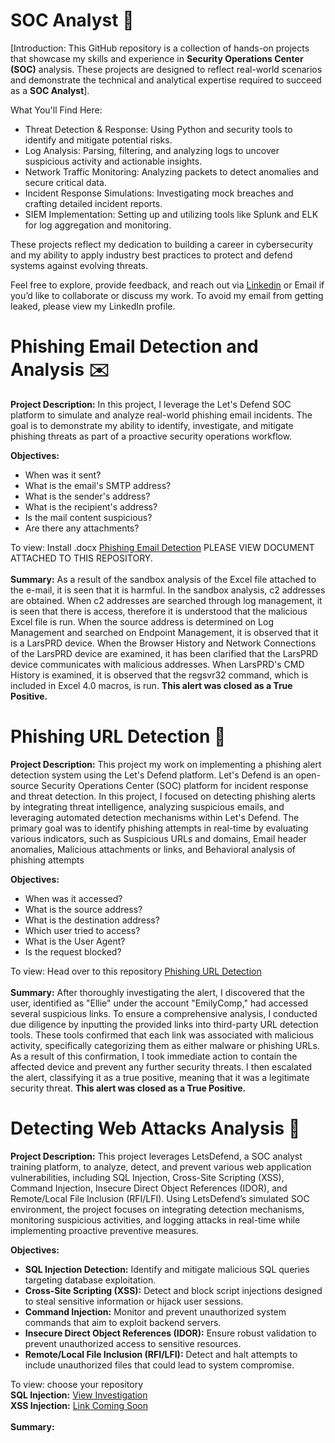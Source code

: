 # SOC Analyst 🔎

[Introduction: This GitHub repository is a collection of hands-on projects that showcase my skills and experience in <b>Security Operations Center (SOC)</b> analysis. These projects are designed to reflect real-world scenarios and demonstrate the technical and analytical expertise required to succeed as a <b>SOC Analyst</b>].

What You'll Find Here:
<div>
  <ul>
    <li>Threat Detection & Response: Using Python and security tools to identify and mitigate potential risks.</li>
    <li>Log Analysis: Parsing, filtering, and analyzing logs to uncover suspicious activity and actionable insights.</li>
    <li>Network Traffic Monitoring: Analyzing packets to detect anomalies and secure critical data.</li>
    <li>Incident Response Simulations: Investigating mock breaches and crafting detailed incident reports.</li>
    <li>SIEM Implementation: Setting up and utilizing tools like Splunk and ELK for log aggregation and monitoring.</li>
    </ul>
</div>

These projects reflect my dedication to building a career in cybersecurity and my ability to apply industry best practices to protect and defend systems against evolving threats.

Feel free to explore, provide feedback, and reach out via <a href="https://www.linkedin.com/in/bradley-vilsaint-414329267/">Linkedin</a> or Email if you’d like to collaborate or discuss my work. To avoid my email from getting leaked, please view my LinkedIn profile.
<br>
# Phishing Email Detection and Analysis ✉️
<b>Project Description:</b>
In this project, I leverage the Let's Defend SOC platform to simulate and analyze real-world phishing email incidents. The goal is to demonstrate my ability to identify, investigate, and mitigate phishing threats as part of a proactive security operations workflow.
<div>
  <b>Objectives:</b>
  <ul>
      <li>When was it sent?</li>
      <li>What is the email's SMTP address?</li>
      <li>What is the sender's address?</li>
      <li>What is the recipient's address?</li>
      <li>Is the mail content suspicious?</li> 
      <li>Are there any attachments?</li> 
  </ul>
  To view: Install .docx <b></b><a href="">Phishing Email Detection</a></b> PLEASE VIEW DOCUMENT ATTACHED TO THIS REPOSITORY. 
</div>
<br>
<b>Summary:</b> 
As a result of the sandbox analysis of the Excel file attached to the e-mail, it is seen that it is harmful. In the sandbox analysis, c2 addresses are obtained. When c2 addresses are searched through log management, it is seen that there is access, therefore it is understood that the malicious Excel file is run. When the source address is determined on Log Management and searched on Endpoint Management, it is observed that it is a LarsPRD device. When the Browser History and Network Connections of the LarsPRD device are examined, it has been clarified that the LarsPRD device communicates with malicious addresses. When LarsPRD's CMD History is examined, it is observed that the regsvr32 command, which is included in Excel 4.0 macros, is run. <b>This alert was closed as a True Positive.</b><br>

# Phishing URL Detection 🛜
<b>Project Description:</b>
This project my work on implementing a phishing alert detection system using the Let's Defend platform. Let's Defend is an open-source Security Operations Center (SOC) platform for incident response and threat detection. In this project, I focused on detecting phishing alerts by integrating threat intelligence, analyzing suspicious emails, and leveraging automated detection mechanisms within Let's Defend. The primary goal was to identify phishing attempts in real-time by evaluating various indicators, such as Suspicious URLs and domains, Email header anomalies, Malicious attachments or links, and Behavioral analysis of phishing attempts
<div>
  <b>Objectives:</b>
  <ul>
    <li>When was it accessed?</li>
    <li>What is the source address?</li>
    <li>What is the destination address?</li>
    <li>Which user tried to access?</li>
    <li>What is the User Agent?</li>
    <li>Is the request blocked?</li>
  </ul>
  To view: Head over to this repository <b></b><a href="https://github.com/BradVil21/LetsDefend-Phishing-Detection/tree/main">Phishing URL Detection</a></b>
</div>
<br>
<b>Summary:</b> 
After thoroughly investigating the alert, I discovered that the user, identified as "Ellie" under the account "EmilyComp," had accessed several suspicious links. To ensure a comprehensive analysis, I conducted due diligence by inputting the provided links into third-party URL detection tools. These tools confirmed that each link was associated with malicious activity, specifically categorizing them as either malware or phishing URLs. As a result of this confirmation, I took immediate action to contain the affected device and prevent any further security threats. I then escalated the alert, classifying it as a true positive, meaning that it was a legitimate security threat. <b>This alert was closed as a True Positive.</b><br>

# Detecting Web Attacks Analysis 💽
<b>Project Description:</b>
This project leverages LetsDefend, a SOC analyst training platform, to analyze, detect, and prevent various web application vulnerabilities, including SQL Injection, Cross-Site Scripting (XSS), Command Injection, Insecure Direct Object References (IDOR), and Remote/Local File Inclusion (RFI/LFI). Using LetsDefend’s simulated SOC environment, the project focuses on integrating detection mechanisms, monitoring suspicious activities, and logging attacks in real-time while implementing proactive preventive measures.
<div>
  <b>Objectives:</b>
  <ul>
    <li><b>SQL Injection Detection:</b> Identify and mitigate malicious SQL queries targeting database exploitation.</li>
    <li><b>Cross-Site Scripting (XSS):</b>  Detect and block script injections designed to steal sensitive information or hijack user sessions.</li>
    <li><b>Command Injection:</b>  Monitor and prevent unauthorized system commands that aim to exploit backend servers.</li>
    <li><b>Insecure Direct Object References (IDOR):</b>  Ensure robust validation to prevent unauthorized access to sensitive resources.</li>
    <li><b>Remote/Local File Inclusion (RFI/LFI):</b>  Detect and halt attempts to include unauthorized files that could lead to system compromise.</li>
  </ul>
  To view: choose your repository
  <br>
  <b>SQL Injection:</b> <a href="https://github.com/BradVil21/SQL-Injection">View Investigation</a>
  <br>
  <b>XSS Injection:</b> <a href="">Link Coming Soon</a>
</div>
<br>
  <b>Summary:</b> 
      




